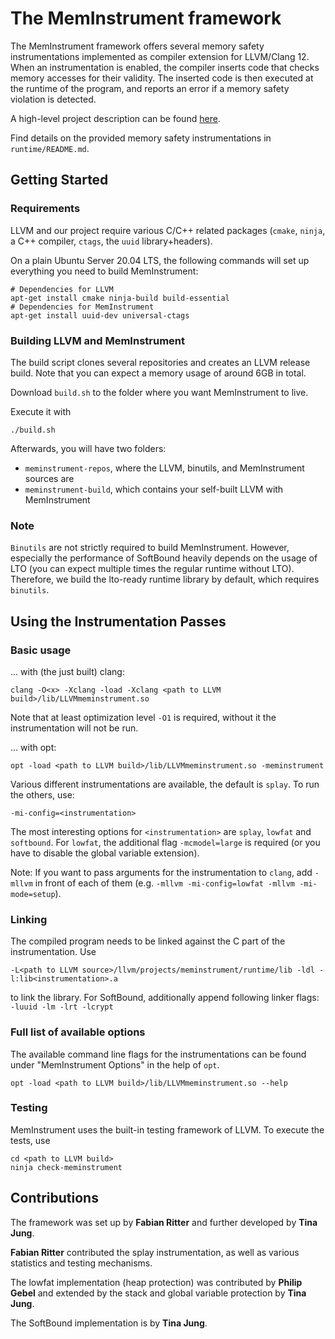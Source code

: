 # The MemInstrument framework

The MemInstrument framework offers several memory safety instrumentations implemented as compiler extension for LLVM/Clang 12.
When an instrumentation is enabled, the compiler inserts code that checks memory accesses for their validity.
The inserted code is then executed at the runtime of the program, and reports an error if a memory safety violation is detected.

A high-level project description can be found [here](https://compilers.cs.uni-saarland.de/projects/meminstrument/).

Find details on the provided memory safety instrumentations in `runtime/README.md`.

## Getting Started

### Requirements

LLVM and our project require various C/C++ related packages (`cmake`, `ninja`, a C++ compiler, `ctags`, the `uuid` library+headers).

On a plain Ubuntu Server 20.04 LTS, the following commands will set up everything you need to build MemInstrument:
```
# Dependencies for LLVM
apt-get install cmake ninja-build build-essential
# Dependencies for MemInstrument
apt-get install uuid-dev universal-ctags
```

### Building LLVM and MemInstrument

The build script clones several repositories and creates an LLVM release build.
Note that you can expect a memory usage of around 6GB in total.

Download `build.sh` to the folder where you want MemInstrument to live.

Execute it with

`./build.sh`

Afterwards, you will have two folders:

* `meminstrument-repos`, where the LLVM, binutils, and MemInstrument sources are
* `meminstrument-build`, which contains your self-built LLVM with MemInstrument

### Note

`Binutils` are not strictly required to build MemInstrument.
However, especially the performance of SoftBound heavily depends on the usage of LTO (you can expect multiple times the regular runtime without LTO).
Therefore, we build the lto-ready runtime library by default, which requires `binutils`.

## Using the Instrumentation Passes

### Basic usage

... with (the just built) clang:

```
clang -O<x> -Xclang -load -Xclang <path to LLVM build>/lib/LLVMmeminstrument.so
```
Note that at least optimization level `-O1` is required, without it the instrumentation will not be run.

... with opt:

```
opt -load <path to LLVM build>/lib/LLVMmeminstrument.so -meminstrument
```

Various different instrumentations are available, the default is `splay`. To run the others, use:

```
-mi-config=<instrumentation>
```

The most interesting options for `<instrumentation>` are `splay`, `lowfat` and `softbound`.
For `lowfat`, the additional flag `-mcmodel=large` is required (or you have to disable the global variable extension).

Note: If you want to pass arguments for the instrumentation to `clang`, add `-mllvm` in front of each of them (e.g. `-mllvm -mi-config=lowfat -mllvm -mi-mode=setup`).

### Linking

The compiled program needs to be linked against the C part of the instrumentation.
Use

```
-L<path to LLVM source>/llvm/projects/meminstrument/runtime/lib -ldl -l:lib<instrumentation>.a
```

to link the library. For SoftBound, additionally append following linker flags: ` -luuid -lm -lrt -lcrypt`

### Full list of available options

The available command line flags for the instrumentations can be found under "MemInstrument Options" in the help of `opt`.

```
opt -load <path to LLVM build>/lib/LLVMmeminstrument.so --help
```

### Testing

MemInstrument uses the built-in testing framework of LLVM. To execute the tests, use

```
cd <path to LLVM build>
ninja check-meminstrument
```

## Contributions

The framework was set up by **Fabian Ritter** and further developed by **Tina Jung**.

**Fabian Ritter** contributed the splay instrumentation, as well as various statistics and testing mechanisms.

The lowfat implementation (heap protection) was contributed by **Philip Gebel** and extended by the stack and global variable protection by **Tina Jung**.

The SoftBound implementation is by **Tina Jung**.
